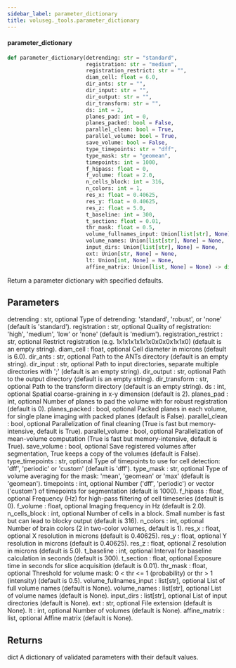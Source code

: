 ```yaml
---
sidebar_label: parameter_dictionary
title: voluseg._tools.parameter_dictionary
---
```


#### parameter\_dictionary

```python
def parameter_dictionary(detrending: str = "standard",
                         registration: str = "medium",
                         registration_restrict: str = "",
                         diam_cell: float = 6.0,
                         dir_ants: str = "",
                         dir_input: str = "",
                         dir_output: str = "",
                         dir_transform: str = "",
                         ds: int = 2,
                         planes_pad: int = 0,
                         planes_packed: bool = False,
                         parallel_clean: bool = True,
                         parallel_volume: bool = True,
                         save_volume: bool = False,
                         type_timepoints: str = "dff",
                         type_mask: str = "geomean",
                         timepoints: int = 1000,
                         f_hipass: float = 0,
                         f_volume: float = 2.0,
                         n_cells_block: int = 316,
                         n_colors: int = 1,
                         res_x: float = 0.40625,
                         res_y: float = 0.40625,
                         res_z: float = 5.0,
                         t_baseline: int = 300,
                         t_section: float = 0.01,
                         thr_mask: float = 0.5,
                         volume_fullnames_input: Union[list[str], None] = None,
                         volume_names: Union[list[str], None] = None,
                         input_dirs: Union[list[str], None] = None,
                         ext: Union[str, None] = None,
                         lt: Union[int, None] = None,
                         affine_matrix: Union[list, None] = None) -> dict
```

Return a parameter dictionary with specified defaults.

Parameters
----------
detrending : str, optional
    Type of detrending: &#x27;standard&#x27;, &#x27;robust&#x27;, or &#x27;none&#x27; (default is &#x27;standard&#x27;).
registration : str, optional
    Quality of registration: &#x27;high&#x27;, &#x27;medium&#x27;, &#x27;low&#x27; or &#x27;none&#x27; (default is &#x27;medium&#x27;).
registration_restrict : str, optional
    Restrict registration (e.g. 1x1x1x1x1x1x0x0x0x1x1x0) (default is an empty string).
diam_cell : float, optional
    Cell diameter in microns (default is 6.0).
dir_ants : str, optional
    Path to the ANTs directory (default is an empty string).
dir_input : str, optional
    Path to input directories, separate multiple directories with &#x27;;&#x27; (default is an empty string).
dir_output : str, optional
    Path to the output directory (default is an empty string).
dir_transform : str, optional
    Path to the transform directory (default is an empty string).
ds : int, optional
    Spatial coarse-graining in x-y dimension (default is 2).
planes_pad : int, optional
    Number of planes to pad the volume with for robust registration (default is 0).
planes_packed : bool, optional
    Packed planes in each volume, for single plane imaging with packed planes (default is False).
parallel_clean : bool, optional
    Parallelization of final cleaning (True is fast but memory-intensive, default is True).
parallel_volume : bool, optional
    Parallelization of mean-volume computation (True is fast but memory-intensive, default is True).
save_volume : bool, optional
    Save registered volumes after segmentation, True keeps a copy of the volumes (default is False).
type_timepoints : str, optional
    Type of timepoints to use for cell detection: &#x27;dff&#x27;, &#x27;periodic&#x27; or &#x27;custom&#x27; (default is &#x27;dff&#x27;).
type_mask : str, optional
    Type of volume averaging for the mask: &#x27;mean&#x27;, &#x27;geomean&#x27; or &#x27;max&#x27; (default is &#x27;geomean&#x27;).
timepoints : int, optional
    Number (&#x27;dff&#x27;, &#x27;periodic&#x27;) or vector (&#x27;custom&#x27;) of timepoints for segmentation (default is 1000).
f_hipass : float, optional
    Frequency (Hz) for high-pass filtering of cell timeseries (default is 0).
f_volume : float, optional
    Imaging frequency in Hz (default is 2.0).
n_cells_block : int, optional
    Number of cells in a block. Small number is fast but can lead to blocky output (default is 316).
n_colors : int, optional
    Number of brain colors (2 in two-color volumes, default is 1).
res_x : float, optional
    X resolution in microns (default is 0.40625).
res_y : float, optional
    Y resolution in microns (default is 0.40625).
res_z : float, optional
    Z resolution in microns (default is 5.0).
t_baseline : int, optional
    Interval for baseline calculation in seconds (default is 300).
t_section : float, optional
    Exposure time in seconds for slice acquisition (default is 0.01).
thr_mask : float, optional
    Threshold for volume mask: 0 &lt; thr &lt;= 1 (probability) or thr &gt; 1 (intensity) (default is 0.5).
volume_fullnames_input : list[str], optional
    List of full volume names (default is None).
volume_names : list[str], optional
    List of volume names (default is None).
input_dirs : list[str], optional
    List of input directories (default is None).
ext : str, optional
    File extension (default is None).
lt : int, optional
    Number of volumes (default is None).
affine_matrix : list, optional
    Affine matrix (default is None).

Returns
-------
dict
    A dictionary of validated parameters with their default values.

